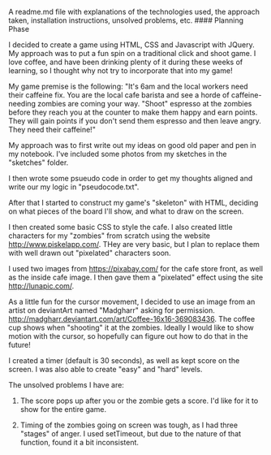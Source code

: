 A readme.md file with explanations of the technologies used, the approach taken, installation instructions, unsolved problems, etc. #### Planning Phase

I decided to create a game using HTML, CSS and Javascript with JQuery. My approach was to put a fun spin on a traditional click and shoot game.  I love coffee, and have been drinking plenty of it during these weeks of learning, so I thought why not try to incorporate that into my game!

My game premise is the following:
 "It's 6am and the local workers need their caffeine fix. You are the local cafe barista and see a horde of caffeine-needing zombies are coming your way. "Shoot" espresso at the zombies before they reach you at the counter to make them happy and earn points. They will gain points if you don't send them espresso and then leave angry. They need their caffeine!"

My approach was to first write out my ideas on good old paper and pen in my notebook. I've included some photos from my sketches in the "sketches" folder.

I then wrote some psueudo code in order to get my thoughts aligned and write our my logic in "pseudocode.txt".

After that I started to construct my game's "skeleton" with HTML, deciding on what pieces of the board I'll show, and what to draw on the screen.  

I then created some basic CSS to style the cafe. I also created little characters for my "zombies" from scratch using the website http://www.piskelapp.com/. THey are very basic, but I plan to replace them with well drawn out "pixelated" characters soon.

I used two images from https://pixabay.com/ for the cafe store front, as well as the inside cafe image.  I then gave them a "pixelated" effect using the site http://lunapic.com/.  

As a little fun for the cursor movement, I decided to use an image from an artist on deviantArt named "Madgharr" asking for permission. http://madgharr.deviantart.com/art/Coffee-16x16-369083436. The coffee cup shows when "shooting" it at the zombies. Ideally I would like to show motion with the cursor, so hopefully can figure out how to do that in the future!

I created a timer (default is 30 seconds), as well as kept score on the screen. I was also able to create "easy" and "hard" levels.

The unsolved problems I have are:

1. The score pops up after you or the zombie gets a score. I'd like for it to show for the entire game.

2. Timing of the zombies going on screen was tough, as I had three "stages" of anger.  I used setTimeout, but due to the nature of that function, found it a bit inconsistent.


